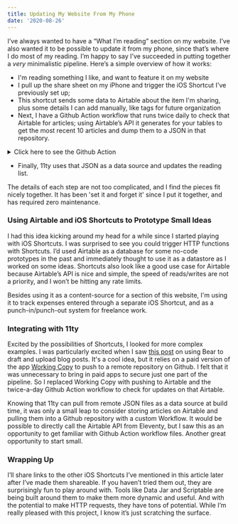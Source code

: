 ```yaml
---
title: Updating My Website From My Phone
date: '2020-08-26'
---
```


I’ve always wanted to have a “What I’m reading”  section on my website. I’ve also wanted it to be possible to update it from my phone, since that’s where I do most of my reading. I’m happy to say I’ve succeeded in putting together a *very* minimalistic pipeline. Here’s a simple overview of how it works:

* I'm reading something I like, and want to feature it on my website
* I pull up the share sheet on my iPhone and trigger the iOS Shortcut I've previously set up;
* This shortcut sends some data to Airtable about the item I'm sharing, plus some details I can add manually, like tags for future organization
* Next, I have a Github Action workflow that runs twice daily to check that Airtable for articles; using Airtable’s API it generates for your tables to get the most recent 10 articles and dump them to a JSON in that repository. 

<details><summary>Click here to see the Github Action</summary>

```
name: Tasker

# Controls when the action will run
on: 
  schedule:
    - cron: 0 */12 * * *

jobs:
  # This workflow contains a single job called "get_rows"
  get_rows:
    runs-on: ubuntu-latest

    # Steps represent a sequence of tasks that will be executed as part of the job
    steps:
    # Step 1: Checks out to another branch to make changes
    - name: Checkout
      uses: actions/checkout@v2
    # Step 2: We have a simple timestamp creator that makes sure we always have a change to make. Otherwise our workflow will't fail when it tries to make a commit with zero changes 
    - name: Create timestamp
      shell: bash
      run: |
        now=$(date -d '+8 hours' '+%F %T') 
        echo "Current time : ${now}" > timestamp.txt
    # Step 3: Calls the Airtable API and copies the output to a file
    - name: Get the rows from the Airtable, copy to file
      shell: bash
      env:
        AIRTABLE_KEY: ${{ secrets.AIRTABLE_KEY }}
      run: |
        curl "https://api.airtable.com/v0/appYYsUDUnkHDLuA5/Table%201?view=Grid%20view" -H "Authorization: Bearer ${AIRTABLE_KEY}" > articles.json
    # Moves the files created in previous steps into the expected folder
    - name: Move to output folder
      run: |
        yes| cp -rf articles.json ./workflow-output/ 
        yes| cp -rf timestamp.txt ./workflow-output/
        rm -rf articles.json
        rm -rf timestamp.txt
    # Adds and commits the files
    - name: Commit files
      run: | 
        git config --local user.email "dengel29@gmail.com"
        git config --local user.name "dengel29"
        git add .
        git commit -m "Workflow job: Add new articles Airtable"
    # Force pushes and merges the changes 
    - name: Push changes
      uses: ad-m/github-push-action@master
      with:
        github_token: ${{ secrets.GITHUB_TOKEN }}
        force: true
```
</details>

* Finally, 11ty uses that JSON as a data source and updates the reading list.

The details of each step are not too complicated, and I find the pieces fit nicely together. It has been 'set it and forget it' since I put it together, and has required zero maintenance.

### Using Airtable and iOS Shortcuts to Prototype Small Ideas
I had this idea kicking around my head for a while since I started playing with iOS Shortcuts. I was surprised to see you could trigger HTTP functions with Shortcuts. I’d used Airtable as a database for some no-code prototypes in the past and immediately thought to use it as a datastore as I worked on some ideas. Shortcuts also look like a good use case for Airtable because Airtable’s API is nice and simple, the speed of reads/writes are not a priority, and I won’t be hitting any rate limits. 

Besides using it as a content-source for a section of this website, I'm using it to track expenses entered through a separate iOS Shortcut, and as a punch-in/punch-out system for freelance work.

### Integrating with 11ty
Excited by the possibilities of Shortcuts, I looked for more complex examples. I was particularly excited when I saw [this post](https://www.averyvine.com/blog/programming/2019/10/04/publishing-to-jekyll-from-ipad-with-shortcuts-and-working-copy) on using Bear to draft and upload blog posts. It's a cool idea, but it relies on a paid version of the app [Working Copy](https://workingcopyapp.com/) to push to a remote repository on Github. I felt that it was unnecessary to bring in paid apps to secure just one part of the pipeline. So I replaced Working Copy with pushing to Airtable and the twice-a-day Github Action workflow to check for updates on that Airtable. 

Knowing that 11ty can pull from remote JSON files as a data source at build time, it was only a small leap to consider storing articles on Airtable and pulling them into a Github repository with a custom Workflow. It would be possible to directly call the Airtable API from Eleventy, but I saw this as an opportunity to get familiar with Github Action workflow files. Another great opportunity to start small.

### Wrapping Up
I’ll share links to the other iOS Shortcuts I’ve mentioned in this article later after I’ve made them shareable. If you haven’t tried them out, they are surprisingly fun to play around with. Tools like Data Jar and Scriptable are being built around them to make them more dynamic and useful. And with the potential to make HTTP requests, they have tons of potential. While I’m really pleased with this project, I know it’s just scratching the surface.

